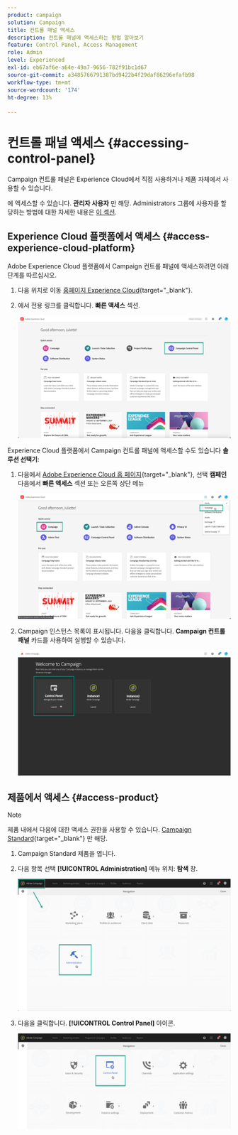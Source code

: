 ```yaml
---
product: campaign
solution: Campaign
title: 컨트롤 패널 액세스
description: 컨트롤 패널에 액세스하는 방법 알아보기
feature: Control Panel, Access Management
role: Admin
level: Experienced
exl-id: eb67af6e-a64e-49a7-9656-782f91bc1d67
source-git-commit: a3485766791387bd9422b4f29daf86296efafb98
workflow-type: tm+mt
source-wordcount: '174'
ht-degree: 13%

---
```


# 컨트롤 패널 액세스 {#accessing-control-panel}

Campaign 컨트롤 패널은 Experience Cloud에서 직접 사용하거나 제품 자체에서 사용할 수 있습니다.

에 액세스할 수 있습니다. **관리자 사용자** 만 해당. Administrators 그룹에 사용자를 할당하는 방법에 대한 자세한 내용은 [이 섹션](../../discover/using/managing-permissions.md).

## Experience Cloud 플랫폼에서 액세스 {#access-experience-cloud-platform}

Adobe Experience Cloud 플랫폼에서 Campaign 컨트롤 패널에 액세스하려면 아래 단계를 따르십시오.

1. 다음 위치로 이동 [홈페이지 Experience Cloud](https://experiencecloud.adobe.com/){target="_blank"}.

1. 에서 전용 링크를 클릭합니다. **빠른 액세스** 섹션.

   ![](assets/do-not-localize/quickaccess.png)

Experience Cloud 플랫폼에서 Campaign 컨트롤 패널에 액세스할 수도 있습니다 **솔루션 선택기**:

1. 다음에서 [Adobe Experience Cloud 홈 페이지](https://experiencecloud.adobe.com/){target="_blank"}, 선택 **캠페인** 다음에서 **빠른 액세스** 섹션 또는 오른쪽 상단 메뉴

   ![](assets/do-not-localize/control_panel_access1.png)

1. Campaign 인스턴스 목록이 표시됩니다. 다음을 클릭합니다. **Campaign 컨트롤 패널** 카드를 사용하여 실행할 수 있습니다.

   ![](assets/do-not-localize/control_panel_access2.png)

## 제품에서 액세스 {#access-product}

>[!NOTE]
>
>제품 내에서 다음에 대한 액세스 권한을 사용할 수 있습니다. [Campaign Standard](https://experienceleague.adobe.com/docs/campaign-standard/using/campaign-standard-home.html?lang=ko){target="_blank"} 만 해당.

1. Campaign Standard 제품을 엽니다.

1. 다음 항목 선택 **[!UICONTROL Administration]** 메뉴 위치: **탐색** 창.

   ![](assets/control_panel_access3.png)

1. 다음을 클릭합니다. **[!UICONTROL Control Panel]** 아이콘.

   ![](assets/control_panel_access4.png)
